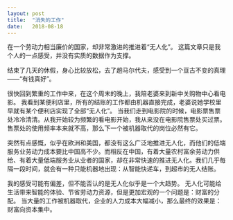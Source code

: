 ```yaml
---
layout: post
title:  "消失的工作"
date:   2018-08-18
---
```


在一个劳动力相当廉价的国家，却非常激进的推进着“无人化”。
这篇文章只是我个人的一点感受，并没有实质的数据作为支撑。

结束了几天的休假，身心比较放松，去了趟马尔代夫，感受到一个亘古不变的真理——“有钱真好”。

很快回到繁重的工作中来，在这个周末的晚上，我陪老婆来到新中关购物中心看电影。
我看到某便利店里，所有的结账的工作都由机器直接完成，老婆说她学校里早就有某个便利店实现了全部“无人化”。
当我们走到电影院的时候，电影票售票处冷冷清清。从我开始较为频繁的看电影开始，我从来没在电影院售票处买过票。售票处的使用频率本来就不高，那么下一个被机器取代的岗位必然有它。

突然有点感慨，似乎在欧洲和美国，都没有这么广泛地推进无人化，而他们的低端服务业劳动力成本要比中国高不少。而相反在中国，有着大量农村富余劳动力供给、有着大量低端服务业从业者的国家，却在非常快速的推进无人化。我们几乎每隔一段时间，就会有一种只能机器地出现：从智能快递车，到超市的无人结账。

我的感受可能有偏差，但不能否认的是无人化似乎是一个大趋势。
无人化可能给生活带来智能的体验、节省劳动力资源，但是更加宏观的一个问题是：财富的分配。
当大量的工作被机器取代，企业的人力成本大幅减小，那么最终的效果是：财富向资本集中。



